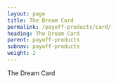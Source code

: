 ```yaml
---
layout: page
title: The Dream Card
permalink: /payoff-products/card/
heading: The Dream Card
parent: payoff-products
subnav: payoff-products
weight: 2
---
```



<section class="p-b-md">
	<p class="lead">The Dream Card</p>
</section>
